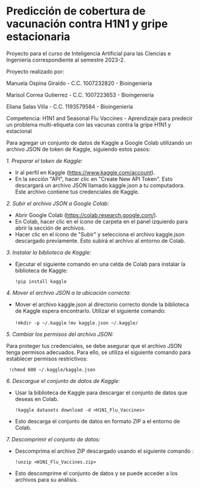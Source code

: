 # Predicción de cobertura de vacunación contra H1N1 y gripe estacionaria
Proyecto para el curso de Inteligencia Artificial para las Ciencias e Ingeniería correspondiente al semestre 2023-2. 

Proyecto realizado por:

Manuela Ospina Giraldo - C.C. 1007232820 - Bioingeniería

Marisol Correa Gutierrez - C.C. 1007223653 - Bioingeniería

Eliana Salas Villa - C.C. 1193579584 - Bioingeniería

Competencia: H1N1 and Seasonal Flu Vaccines - Aprendizaje para predecir un problema multi-etiqueta con las vacunas contra la gripe H1N1 y estacional

Para agregar un conjunto de datos de Kaggle a Google Colab utilizando un archivo JSON de token de Kaggle, siguiendo estos pasos:

*1. Preparar el token de Kaggle:*
   - Ir al perfil en Kaggle (https://www.kaggle.com/account).
   - En la sección "API", hacer clic en "Create New API Token". Esto descargará un archivo JSON llamado kaggle.json a tu computadora. Este archivo contiene tus credenciales de Kaggle.

*2. Subir el archivo JSON a Google Colab:*

   - Abrir Google Colab (https://colab.research.google.com/).
   - En Colab, hacer clic en el ícono de carpeta en el panel izquierdo para abrir la sección de archivos.
   - Hacer clic en el ícono de "Subir" y selecciona el archivo kaggle.json descargado previamente. Esto subirá el archivo al entorno de Colab.

*3. Instalar la biblioteca de Kaggle:*

   - Ejecutar el siguiente comando en una celda de Colab para instalar la biblioteca de Kaggle:

     ```!pip install kaggle```

*4. Mover el archivo JSON a la ubicación correcta:*

   - Mover el archivo kaggle.json al directorio correcto donde la biblioteca de Kaggle espera encontrarlo. Utilizar el siguiente comando:

     ```!mkdir -p ~/.kaggle```
     ```!mv kaggle.json ~/.kaggle/```
     
*5. Cambiar los permisos del archivo JSON:*

   Para proteger tus credenciales, se debe asegurar que el archivo JSON tenga permisos adecuados. Para ello, se utiliza el siguiente comando para establecer permisos restrictivos:

     !chmod 600 ~/.kaggle/kaggle.json

*6. Descargue el conjunto de datos de Kaggle:*

   - Usar la biblioteca de Kaggle para descargar el conjunto de datos que deseas en Colab. 

     ```!kaggle datasets download -d <H1N1_Flu_Vaccines>```

   - Esto descarga el conjunto de datos en formato ZIP a el entorno de Colab.

*7. Descomprimir el conjunto de datos:*

   - Descomprima el archivo ZIP descargado usando el siguiente comando :

     ```!unzip <H1N1_Flu_Vaccines.zip>```
     
   - Esto descomprime el conjunto de datos y se puede acceder a los archivos para su análisis.
